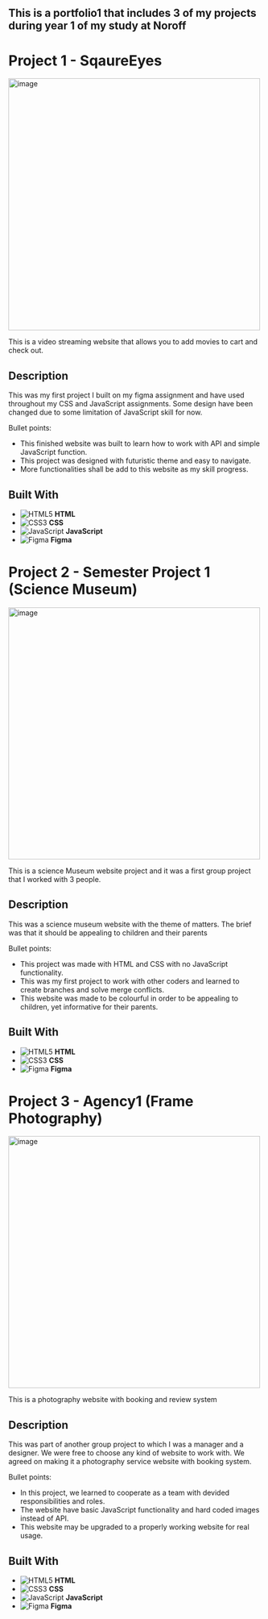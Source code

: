 ## This is a portfolio1 that includes 3 of my projects during year 1 of my study at Noroff

# Project 1 - SqaureEyes

<img src="https://i.imgur.com/ceFQJ8x.png" alt="image" height="500px" width="auto">

This is a video streaming website that allows you to add movies to cart and check out.

## Description

This was my first project I built on my figma assignment and have used throughout my CSS and JavaScript assignments.
Some design have been changed due to some limitation of JavaScript skill for now.

Bullet points:

- This finished website was built to learn how to work with API and simple JavaScript function.
- This project was designed with futuristic theme and easy to navigate.
- More functionalities shall be add to this website as my skill progress.

## Built With

- ![HTML5](https://img.shields.io/badge/HTML5-E34F26?style=for-the-badge&logo=html5&logoColor=white) **HTML**
- ![CSS3](https://img.shields.io/badge/CSS3-1572B6?style=for-the-badge&logo=css3&logoColor=white) **CSS**
- ![JavaScript](https://img.shields.io/badge/JavaScript-F7DF1E?style=for-the-badge&logo=javascript&logoColor=black) **JavaScript**
- ![Figma](https://img.shields.io/badge/Figma-F24E1E?style=for-the-badge&logo=figma&logoColor=white) **Figma**


# Project 2 - Semester Project 1 (Science Museum)

<img src="https://i.imgur.com/sa30mb6.png" alt="image" height="500px" width="auto">

This is a science Museum website project and it was a first group project that I worked with 3 people.

## Description

This was a science museum website with the theme of matters. The brief was that it should be appealing to children and their parents

Bullet points:

- This project was made with HTML and CSS with no JavaScript functionality.
- This was my first project to work with other coders and learned to create branches and solve merge conflicts.
- This website was made to be colourful in order to be appealing to children, yet informative for their parents.

## Built With

- ![HTML5](https://img.shields.io/badge/HTML5-E34F26?style=for-the-badge&logo=html5&logoColor=white) **HTML**
- ![CSS3](https://img.shields.io/badge/CSS3-1572B6?style=for-the-badge&logo=css3&logoColor=white) **CSS**
- ![Figma](https://img.shields.io/badge/Figma-F24E1E?style=for-the-badge&logo=figma&logoColor=white) **Figma**


# Project 3 - Agency1 (Frame Photography)

<img src="https://i.imgur.com/JAiMQjS.png" alt="image" height="500px" width="auto">

This is a photography website with booking and review system

## Description

This was part of another group project to which I was a manager and a designer. We were free to choose any kind of website to work with. We agreed on making it a photography service website with booking system.

Bullet points:

- In this project, we learned to cooperate as a team with devided responsibilities and roles.
- The website have basic JavaScript functionality and hard coded images instead of API.
- This website may be upgraded to a properly working website for real usage.

## Built With

- ![HTML5](https://img.shields.io/badge/HTML5-E34F26?style=for-the-badge&logo=html5&logoColor=white) **HTML**
- ![CSS3](https://img.shields.io/badge/CSS3-1572B6?style=for-the-badge&logo=css3&logoColor=white) **CSS**
- ![JavaScript](https://img.shields.io/badge/JavaScript-F7DF1E?style=for-the-badge&logo=javascript&logoColor=black) **JavaScript**
- ![Figma](https://img.shields.io/badge/Figma-F24E1E?style=for-the-badge&logo=figma&logoColor=white) **Figma**


